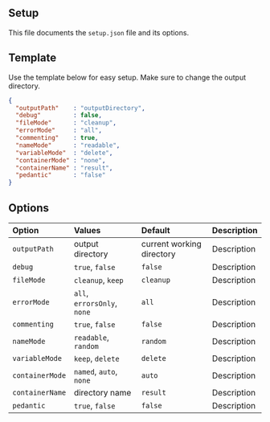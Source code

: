 ## Setup ##
This file documents the `setup.json` file and its options.
## Template
Use the template below for easy setup. Make sure to change the output directory.
```json
{
  "outputPath"    : "outputDirectory",
  "debug"         : false,
  "fileMode"      : "cleanup",
  "errorMode"     : "all",
  "commenting"    : true,
  "nameMode"      : "readable",
  "variableMode"  : "delete",
  "containerMode" : "none",
  "containerName" : "result",
  "pedantic"      : "false"
}
```

## Options


| **Option**      | **Values**         | **Default**                    | **Description**      |
|:----------------|:-------------------|:----------------------------|:---------------------|
| `outputPath`    | output directory   | current working directory | Description |
| `debug`         | `true`, `false`    | `false` | Description |
| `fileMode`      | `cleanup`, `keep`    | `cleanup` | Description |
| `errorMode`     | `all`, `errorsOnly`, `none`    | `all` | Description  |
| `commenting`    | `true`, `false`    | `false` | Description  |
| `nameMode`      | `readable`, `random`    | `random` | Description  |
| `variableMode`  | `keep`, `delete`    | `delete` | Description  |
| `containerMode` | `named`, `auto`, `none`| `auto` | Description  |
| `containerName` | directory name | `result` | Description  |
| `pedantic` | `true`, `false` | `false` | Description  |
